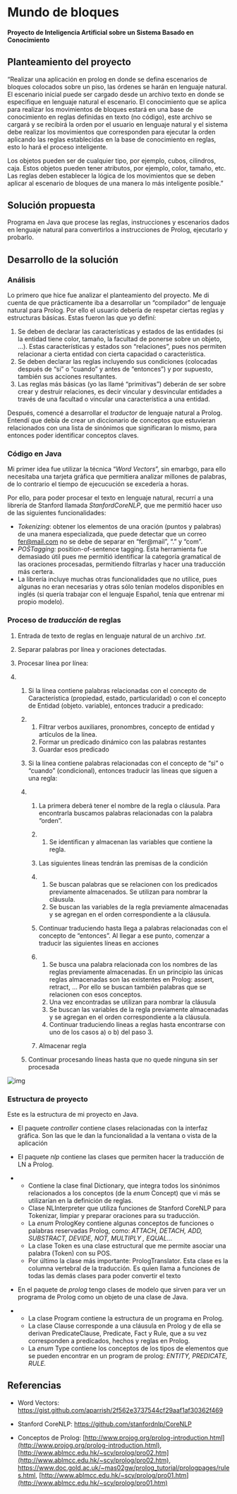 # Mundo de bloques
#### Proyecto de Inteligencia Artificial sobre un Sistema Basado en Conocimiento

## Planteamiento del proyecto

“Realizar una aplicación en prolog en donde se defina escenarios de bloques colocados sobre un piso, las órdenes se harán en lenguaje natural. El escenario inicial puede ser cargado desde un archivo texto en donde se especifique en lenguaje natural el escenario. El conocimiento que se aplica para realizar los movimientos de bloques estará en una base de conocimiento en reglas definidas en texto (no código), este archivo se cargará y se recibirá la orden por el usuario en lenguaje natural y el sistema debe realizar los movimientos que corresponden para ejecutar la orden aplicando las reglas establecidas en la base de conocimiento en reglas, esto lo hará el proceso inteligente.

Los objetos pueden ser de cualquier tipo, por ejemplo, cubos, cilindros, caja. Estos objetos pueden tener atributos, por ejemplo, color, tamaño, etc. Las reglas deben establecer la lógica de los movimientos que se deben aplicar al escenario de bloques de una manera lo más inteligente posible.”

## Solución propuesta

Programa en Java que procese las reglas, instrucciones y escenarios dados en lenguaje natural para convertirlos a instrucciones de Prolog, ejecutarlo y probarlo.

## Desarrollo de la solución

### Análisis

Lo primero que hice fue analizar el planteamiento del proyecto. Me di cuenta de que prácticamente iba a desarrollar un “compilador” de lenguaje natural para Prolog. Por ello el usuario debería de respetar ciertas reglas y estructuras básicas. Estas fueron las que yo definí:

1. Se deben de declarar las características y estados de las entidades (si la entidad tiene color, tamaño, la facultad de ponerse sobre un objeto, ...). Estas características y estados son “relaciones”, pues nos permiten relacionar a cierta entidad con cierta capacidad o característica.
2. Se deben declarar las reglas incluyendo sus condiciones (colocadas después de “si” o “cuando” y antes de “entonces”) y por supuesto, también sus acciones resultantes.
3. Las reglas más básicas (yo las llamé “primitivas”) deberán de ser sobre crear y destruir relaciones, es decir vincular y desvincular entidades a través de una facultad o vincular una característica a una entidad.

Después, comencé a desarrollar el *traductor* de lenguaje natural a Prolog. Entendí que debía de crear un diccionario de conceptos que estuvieran relacionados con una lista de sinónimos que significaran lo mismo, para entonces poder identificar conceptos claves.

### Código en Java

Mi primer idea fue utilizar la técnica “*Word Vectors*”, sin emarbgo, para ello necesitaba una tarjeta gráfica que permitiera analizar millones de palabras, de lo contrario el tiempo de ejecucución se excedería a horas.  


Por ello, para poder procesar el texto en lenguaje natural, recurrí a una librería de Stanford llamada *StanfordCoreNLP*, que me permitió hacer uso de las siguientes funcionalidades:

- *Tokenizing*: obtener los elementos de una oración (puntos y palabras) de una manera especializada, que puede detectar que un correo [fer@mail.com](mailto:fer@mai.com) no se debe de separar en “fer@mail”, “.” y “com”.
- *POSTagging:* position-of-sentence tagging. Esta herramienta fue demasiado útil pues me permitió identificar la categoría gramatical de las oraciones procesadas, permitiendo filtrarlas y hacer una traducción más certera.
- La librería incluye muchas otras funcionalidades que no utilice, pues algunas no eran necesarias y otras sólo tenían modelos disponibles en inglés (si quería trabajar con el lenguaje Español, tenía que entrenar mi propio modelo).

### Proceso de *traducción* de reglas

1. Entrada de texto de reglas en lenguaje natural de un archivo .*txt*.

2. Separar palabras por línea y oraciones detectadas.

3. Procesar línea por línea:

4. 1. Si la línea contiene palabras relacionadas con el concepto de Característica (propiedad, estado, particularidad) o con el concepto de Entidad (objeto. variable), entonces traducir a predicado:

   2. 1. Filtrar verbos auxiliares, pronombres, concepto de entidad y artículos de la línea.
      2. Formar un predicado dinámico con las palabras restantes
      3. Guardar esos predicado

   3. Si la línea contiene palabras relacionadas con el concepto de “si” o “cuando” (condicional), entonces traducir las líneas que siguen a una  regla:

   4. 1. La primera deberá tener el nombre de la regla o cláusula. Para encontrarla buscamos palabras relacionadas con la palabra “orden”.

      2. 1. Se identifican y almacenan las variables que contiene la regla.

      3. Las siguientes líneas tendrán las premisas de la condición

      4. 1. Se buscan palabras que se relacionen con los predicados previamente almacenados. Se utilizan para nombrar la cláusula.
         2. Se buscan las variables de la regla previamente almacenadas y se agregan en el orden correspondiente a la cláusula.

      5. Continuar traduciendo hasta llega a palabras relacionadas con el concepto de “entonces”. Al llegar a ese punto, comenzar a traducir las siguientes líneas en acciones 

      6. 1. Se busca una palabra relacionada con los nombres de las reglas previamente almacenadas. En un principio las únicas reglas almacenadas son las existentes en Prolog: assert, retract, … Por ello se buscan también palabras que se relacionen con esos conceptos.
         2. Una vez encontradas se utilizan para nombrar la cláusula
         3. Se buscan las variables de la regla previamente almacenadas y se agregan en el orden correspondiente a la cláusula.
         4. Continuar traduciendo líneas a reglas hasta encontrarse con uno de los casos a) o b) del paso 3.

      7. Almacenar regla

   5. Continuar procesando líneas hasta que no quede ninguna sin ser procesada


![img](https://lh5.googleusercontent.com/vHnc1baWf1jwnM0118Sumrn0-kdUsVWozKzBvYdGQhB-fpu_jH1f2vWp4aZizLO8AlqL_IhW-69vRyHOb3JgM7DC-g5QGkjmEuIrImCThIo1FT6Gc6mD3wa_QmYVHYmN-aicZKY)
### Estructura de proyecto

Este es la estructura de mi proyecto en Java. 

- El paquete *controller* contiene clases relacionadas con la interfaz gráfica. Son las que le dan la funcionalidad a la ventana o vista de la aplicación

- El paquete *nlp* contiene las clases que permiten hacer la traducción de LN a Prolog.

- - Contiene la clase final Dictionary, que integra todos los sinónimos relacionados a los conceptos (de la *enum* Concept) que vi más se utilizarían en la definición de reglas.
  - Clase NLInterpreter que utiliza funciones de Stanford CoreNLP para Tokenizar, limpiar y preparar oraciones para su traducción.
  - La *enum* PrologKey contiene algunas  conceptos de funciones o palabras reservadas Prolog, como: *ATTACH, DETACH, ADD, SUBSTRACT, DEVIDE, NOT, MULTIPLY , EQUAL…*
  - La clase Token es una clase estructural que me permite asociar una palabra (Token) con su POS.
  - Por último la clase más importante: PrologTranslator. Esta clase es la columna vertebral de la traducción. Es quien llama a funciones de todas las demás clases para poder convertir el texto

- En el paquete de *prolog* tengo clases de modelo que sirven para ver un programa de Prolog como un objeto de una clase de Java. 

- - La clase Program contiene la estructura de un programa en Prolog.
  - La clase Clause corresponde a una cláusula en Prolog y de ella se derivan PredicateClause, Predicate, Fact y Rule, que a su vez corresponden a predicados, hechos y reglas en Prolog.
  - La *enum* Type contiene los conceptos de los tipos de elementos que se pueden encontrar en un program de prolog: *ENTITY, PREDICATE, RULE.*



## Referencias

- Word Vectors: https://gist.github.com/aparrish/2f562e3737544cf29aaf1af30362f469

- Stanford CoreNLP: https://github.com/stanfordnlp/CoreNLP

- Conceptos de Prolog: [http://www.projog.org/prolog-introduction.html](http://www.projog.org/prolog-introduction.html), [http://www.ablmcc.edu.hk/~scy/prolog/pro02.htm](http://www.ablmcc.edu.hk/~scy/prolog/pro02.htm), https://www.doc.gold.ac.uk/~mas02gw/prolog_tutorial/prologpages/rules.html, [http://www.ablmcc.edu.hk/~scy/prolog/pro01.htm](http://www.ablmcc.edu.hk/~scy/prolog/pro01.htm)
